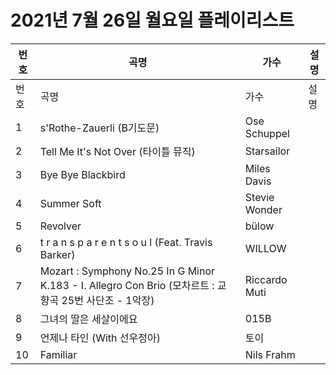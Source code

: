 # 2021년 7월 26일 월요일 플레이리스트

| 번호 | 곡명 | 가수 | 설명 |
|------|------|------|------|
| 번호 | 곡명 | 가수 | 설명 |
| 1 | s'Rothe-Zauerli (B기도문) | Ose Schuppel |  |
| 2 | Tell Me It's Not Over (타이틀 뮤직) | Starsailor |  |
| 3 | Bye Bye Blackbird | Miles Davis |  |
| 4 | Summer Soft | Stevie Wonder |  |
| 5 | Revolver | bülow |  |
| 6 | t r a n s p a r e n t s o u l (Feat. Travis Barker) | WILLOW |  |
| 7 | Mozart : Symphony No.25 In G Minor K.183 - I. Allegro Con Brio (모차르트 : 교향곡 25번 사단조 - 1악장) | Riccardo Muti |  |
| 8 | 그녀의 딸은 세살이에요 | 015B |  |
| 9 | 언제나 타인 (With 선우정아) | 토이 |  |
| 10 | Familiar | Nils Frahm |  |
